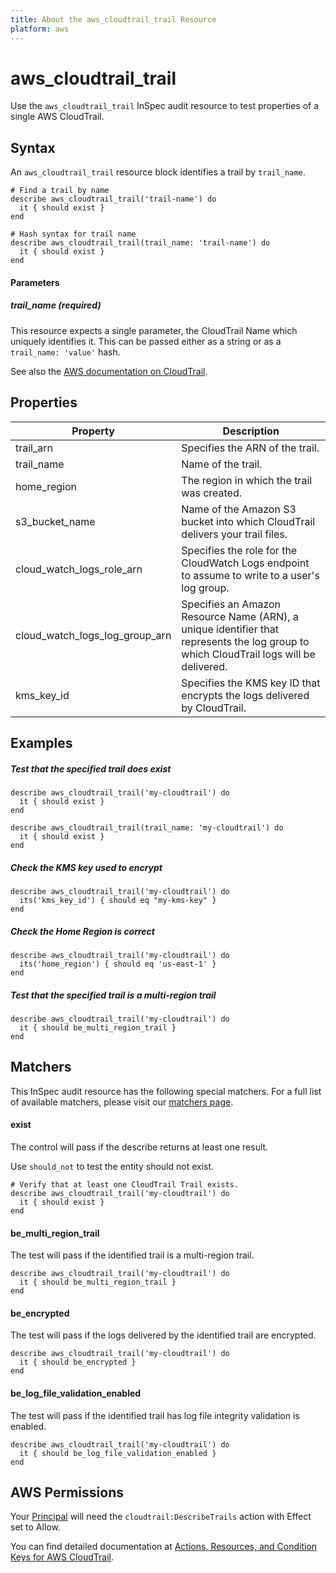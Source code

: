 ```yaml
---
title: About the aws_cloudtrail_trail Resource
platform: aws
---
```


# aws\_cloudtrail\_trail

Use the `aws_cloudtrail_trail` InSpec audit resource to test properties of a single AWS CloudTrail.

## Syntax

An `aws_cloudtrail_trail` resource block identifies a trail by `trail_name`.

    # Find a trail by name
    describe aws_cloudtrail_trail('trail-name') do
      it { should exist }
    end

    # Hash syntax for trail name
    describe aws_cloudtrail_trail(trail_name: 'trail-name') do
      it { should exist }
    end

#### Parameters

##### trail_name _(required)_
This resource expects a single parameter, the CloudTrail Name which uniquely identifies it. 
This can be passed either as a string or as a `trail_name: 'value'` hash.

See also the [AWS documentation on CloudTrail](https://docs.aws.amazon.com/cloudtrail/index.html#lang/en_us).

## Properties

|Property                       | Description|
| ---                           | --- |
|trail_arn                      | Specifies the ARN of the trail. |
|trail_name                     | Name of the trail. |
|home_region                    | The region in which the trail was created.  |
|s3_bucket_name                 | Name of the Amazon S3 bucket into which CloudTrail delivers your trail files. |
|cloud_watch_logs_role_arn      | Specifies the role for the CloudWatch Logs endpoint to assume to write to a user's log group. |
|cloud_watch_logs_log_group_arn | Specifies an Amazon Resource Name (ARN), a unique identifier that represents the log group to which CloudTrail logs will be delivered. |
|kms_key_id                     | Specifies the KMS key ID that encrypts the logs delivered by CloudTrail.  |

## Examples

##### Test that the specified trail does exist
    describe aws_cloudtrail_trail('my-cloudtrail') do
      it { should exist }
    end
    
    describe aws_cloudtrail_trail(trail_name: 'my-cloudtrail') do
      it { should exist }
    end
    
##### Check the KMS key used to encrypt
    describe aws_cloudtrail_trail('my-cloudtrail') do
      its('kms_key_id') { should eq "my-kms-key" }
    end

##### Check the Home Region is correct
    describe aws_cloudtrail_trail('my-cloudtrail') do
      its('home_region') { should eq 'us-east-1' }
    end

##### Test that the specified trail is a multi-region trail
    describe aws_cloudtrail_trail('my-cloudtrail') do
      it { should be_multi_region_trail }
    end

## Matchers

This InSpec audit resource has the following special matchers. For a full list of available matchers, please visit our [matchers page](https://www.inspec.io/docs/reference/matchers/).

#### exist

The control will pass if the describe returns at least one result.

Use `should_not` to test the entity should not exist.

    # Verify that at least one CloudTrail Trail exists.
    describe aws_cloudtrail_trail('my-cloudtrail') do
      it { should exist }
    end

#### be\_multi\_region\_trail

The test will pass if the identified trail is a multi-region trail.

    describe aws_cloudtrail_trail('my-cloudtrail') do
      it { should be_multi_region_trail }
    end

#### be\_encrypted

The test will pass if the logs delivered by the identified trail are encrypted.

    describe aws_cloudtrail_trail('my-cloudtrail') do
      it { should be_encrypted }
    end

#### be\_log\_file\_validation\_enabled

The test will pass if the identified trail has log file integrity validation is enabled.

    describe aws_cloudtrail_trail('my-cloudtrail') do
      it { should be_log_file_validation_enabled }
    end

## AWS Permissions

Your [Principal](https://docs.aws.amazon.com/IAM/latest/UserGuide/intro-structure.html#intro-structure-principal) will need the `cloudtrail:DescribeTrails` action with Effect set to Allow.

You can find detailed documentation at [Actions, Resources, and Condition Keys for AWS CloudTrail](https://docs.aws.amazon.com/IAM/latest/UserGuide/list_awscloudtrail.html).
